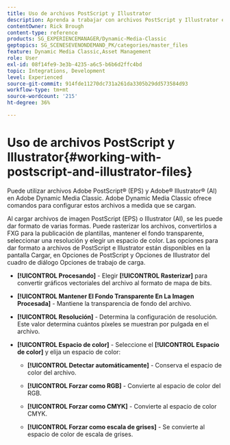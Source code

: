 ```yaml
---
title: Uso de archivos PostScript y Illustrator
description: Aprenda a trabajar con archivos PostScript y Illustrator en Adobe Dynamic Media Classic.
contentOwner: Rick Brough
content-type: reference
products: SG_EXPERIENCEMANAGER/Dynamic-Media-Classic
geptopics: SG_SCENESEVENONDEMAND_PK/categories/master_files
feature: Dynamic Media Classic,Asset Management
role: User
exl-id: 08f14fe9-3e3b-4235-a6c5-b6b6d2ffc4bd
topic: Integrations, Development
level: Experienced
source-git-commit: 914fde11270dc731a261da3305b29dd573584d93
workflow-type: tm+mt
source-wordcount: '215'
ht-degree: 36%

---
```


# Uso de archivos PostScript y Illustrator{#working-with-postscript-and-illustrator-files}

Puede utilizar archivos Adobe PostScript® (EPS) y Adobe® Illustrator® (AI) en Adobe Dynamic Media Classic. Adobe Dynamic Media Classic ofrece comandos para configurar estos archivos a medida que se cargan.

Al cargar archivos de imagen PostScript (EPS) o Illustrator (AI), se les puede dar formato de varias formas. Puede rasterizar los archivos, convertirlos a FXG para la publicación de plantillas, mantener el fondo transparente, seleccionar una resolución y elegir un espacio de color. Las opciones para dar formato a archivos de PostScript e Illustrator están disponibles en la pantalla Cargar, en Opciones de PostScript y Opciones de Illustrator del cuadro de diálogo Opciones de trabajo de carga.

* **[!UICONTROL Procesando]** - Elegir **[!UICONTROL Rasterizar]** para convertir gráficos vectoriales del archivo al formato de mapa de bits.

* **[!UICONTROL Mantener El Fondo Transparente En La Imagen Procesada]** - Mantiene la transparencia de fondo del archivo.

* **[!UICONTROL Resolución]** - Determina la configuración de resolución. Este valor determina cuántos píxeles se muestran por pulgada en el archivo.

* **[!UICONTROL Espacio de color]** - Seleccione el **[!UICONTROL Espacio de color]** y elija un espacio de color:

   * **[!UICONTROL Detectar automáticamente]** - Conserva el espacio de color del archivo.

   * **[!UICONTROL Forzar como RGB]** - Convierte al espacio de color del RGB.

   * **[!UICONTROL Forzar como CMYK]** - Convierte al espacio de color CMYK.

   * **[!UICONTROL Forzar como escala de grises]** - Se convierte al espacio de color de escala de grises.
